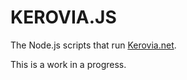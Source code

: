 # KEROVIA.JS

The Node.js scripts that run [Kerovia.net](http://kerovia.net/).

This is a work in a progress.